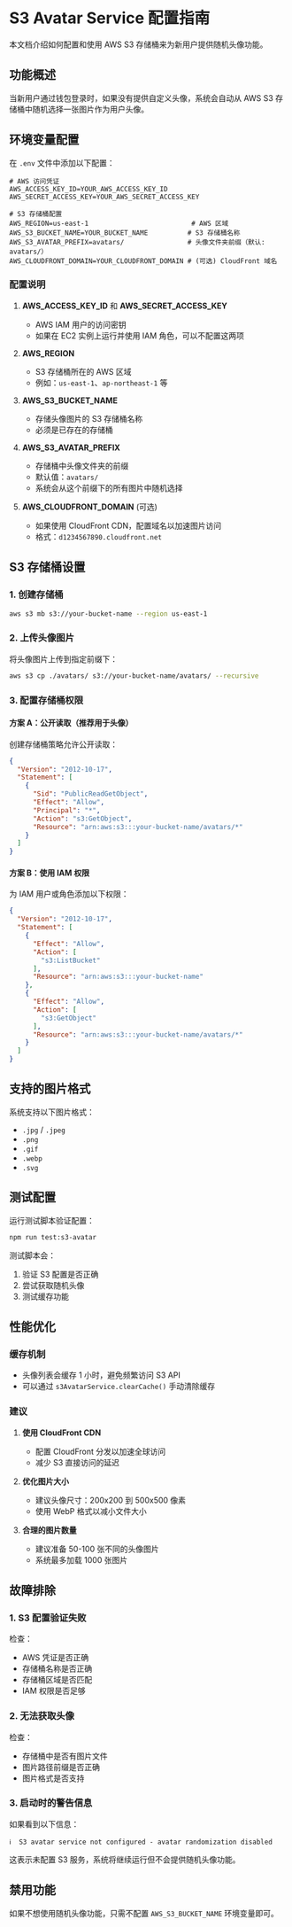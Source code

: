 # S3 Avatar Service 配置指南

本文档介绍如何配置和使用 AWS S3 存储桶来为新用户提供随机头像功能。

## 功能概述

当新用户通过钱包登录时，如果没有提供自定义头像，系统会自动从 AWS S3 存储桶中随机选择一张图片作为用户头像。

## 环境变量配置

在 `.env` 文件中添加以下配置：

```env
# AWS 访问凭证
AWS_ACCESS_KEY_ID=YOUR_AWS_ACCESS_KEY_ID
AWS_SECRET_ACCESS_KEY=YOUR_AWS_SECRET_ACCESS_KEY

# S3 存储桶配置
AWS_REGION=us-east-1                          # AWS 区域
AWS_S3_BUCKET_NAME=YOUR_BUCKET_NAME          # S3 存储桶名称
AWS_S3_AVATAR_PREFIX=avatars/                # 头像文件夹前缀（默认: avatars/）
AWS_CLOUDFRONT_DOMAIN=YOUR_CLOUDFRONT_DOMAIN # (可选) CloudFront 域名
```

### 配置说明

1. **AWS_ACCESS_KEY_ID** 和 **AWS_SECRET_ACCESS_KEY**
   - AWS IAM 用户的访问密钥
   - 如果在 EC2 实例上运行并使用 IAM 角色，可以不配置这两项

2. **AWS_REGION**
   - S3 存储桶所在的 AWS 区域
   - 例如：`us-east-1`、`ap-northeast-1` 等

3. **AWS_S3_BUCKET_NAME**
   - 存储头像图片的 S3 存储桶名称
   - 必须是已存在的存储桶

4. **AWS_S3_AVATAR_PREFIX**
   - 存储桶中头像文件夹的前缀
   - 默认值：`avatars/`
   - 系统会从这个前缀下的所有图片中随机选择

5. **AWS_CLOUDFRONT_DOMAIN** (可选)
   - 如果使用 CloudFront CDN，配置域名以加速图片访问
   - 格式：`d1234567890.cloudfront.net`

## S3 存储桶设置

### 1. 创建存储桶

```bash
aws s3 mb s3://your-bucket-name --region us-east-1
```

### 2. 上传头像图片

将头像图片上传到指定前缀下：

```bash
aws s3 cp ./avatars/ s3://your-bucket-name/avatars/ --recursive
```

### 3. 配置存储桶权限

#### 方案 A：公开读取（推荐用于头像）

创建存储桶策略允许公开读取：

```json
{
  "Version": "2012-10-17",
  "Statement": [
    {
      "Sid": "PublicReadGetObject",
      "Effect": "Allow",
      "Principal": "*",
      "Action": "s3:GetObject",
      "Resource": "arn:aws:s3:::your-bucket-name/avatars/*"
    }
  ]
}
```

#### 方案 B：使用 IAM 权限

为 IAM 用户或角色添加以下权限：

```json
{
  "Version": "2012-10-17",
  "Statement": [
    {
      "Effect": "Allow",
      "Action": [
        "s3:ListBucket"
      ],
      "Resource": "arn:aws:s3:::your-bucket-name"
    },
    {
      "Effect": "Allow",
      "Action": [
        "s3:GetObject"
      ],
      "Resource": "arn:aws:s3:::your-bucket-name/avatars/*"
    }
  ]
}
```

## 支持的图片格式

系统支持以下图片格式：
- `.jpg` / `.jpeg`
- `.png`
- `.gif`
- `.webp`
- `.svg`

## 测试配置

运行测试脚本验证配置：

```bash
npm run test:s3-avatar
```

测试脚本会：
1. 验证 S3 配置是否正确
2. 尝试获取随机头像
3. 测试缓存功能

## 性能优化

### 缓存机制

- 头像列表会缓存 1 小时，避免频繁访问 S3 API
- 可以通过 `s3AvatarService.clearCache()` 手动清除缓存

### 建议

1. **使用 CloudFront CDN**
   - 配置 CloudFront 分发以加速全球访问
   - 减少 S3 直接访问的延迟

2. **优化图片大小**
   - 建议头像尺寸：200x200 到 500x500 像素
   - 使用 WebP 格式以减小文件大小

3. **合理的图片数量**
   - 建议准备 50-100 张不同的头像图片
   - 系统最多加载 1000 张图片

## 故障排除

### 1. S3 配置验证失败

检查：
- AWS 凭证是否正确
- 存储桶名称是否正确
- 存储桶区域是否匹配
- IAM 权限是否足够

### 2. 无法获取头像

检查：
- 存储桶中是否有图片文件
- 图片路径前缀是否正确
- 图片格式是否支持

### 3. 启动时的警告信息

如果看到以下信息：
```
ℹ️  S3 avatar service not configured - avatar randomization disabled
```

这表示未配置 S3 服务，系统将继续运行但不会提供随机头像功能。

## 禁用功能

如果不想使用随机头像功能，只需不配置 `AWS_S3_BUCKET_NAME` 环境变量即可。 